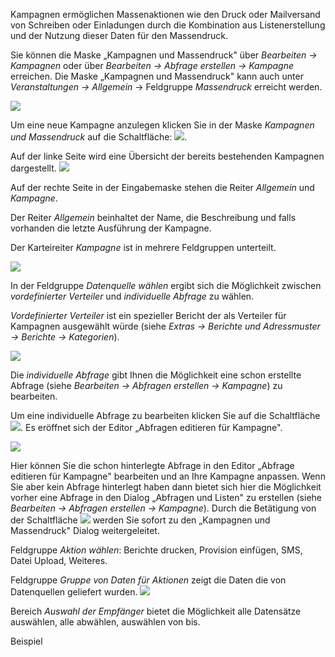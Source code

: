 Kampagnen ermöglichen Massenaktionen wie den Druck oder Mailversand von Schreiben oder Einladungen durch die  Kombination aus Listenerstellung und der Nutzung dieser Daten für den Massendruck.

Sie können die Maske „Kampagnen und Massendruck"  über *Bearbeiten → Kampagnen* oder über *Bearbeiten → Abfrage erstellen → Kampagne* erreichen. Die Maske „Kampagnen und Massendruck" kann auch unter *Veranstaltungen → Allgemein* → Feldgruppe *Massendruck* erreicht werden.

![](http://xpecto.github.io/docs/img/img_1439291391925.png)

Um eine neue Kampagne anzulegen klicken Sie in der Maske *Kampagnen und Massendruck* auf die Schaltfläche: ![](http://xpecto.github.io/docs/img/img_1421833044056.png).

Auf der linke Seite wird eine Übersicht der bereits bestehenden Kampagnen dargestellt.
![](http://xpecto.github.io/docs/img/img_1434112012527.png)

Auf der rechte Seite in der Eingabemaske stehen die Reiter *Allgemein* und *Kampagne*.

Der Reiter *Allgemein* beinhaltet der Name,  die Beschreibung und falls vorhanden die letzte Ausführung der Kampagne.

Der Karteireiter *Kampagne* ist in mehrere Feldgruppen unterteilt.

![](http://xpecto.github.io/docs/img/img_1426689870428.png)

In der Feldgruppe *Datenquelle wählen* ergibt sich die Möglichkeit zwischen *vordefinierter Verteiler* und *individuelle Abfrage* zu wählen.

*Vordefinierter Verteiler* ist ein spezieller Bericht der als Verteiler für Kampagnen ausgewählt würde (siehe *Extras → Berichte und Adressmuster → Berichte → Kategorien*). 

![](http://xpecto.github.io/docs/img/img_1439293172987.png)

Die *individuelle Abfrage* gibt Ihnen die Möglichkeit eine schon erstellte Abfrage (siehe *Bearbeiten → Abfragen erstellen → Kampagne*) zu bearbeiten. 

Um eine individuelle Abfrage zu bearbeiten klicken Sie auf die Schaltfläche ![](http://xpecto.github.io/docs/img/img_1435065913280.png). Es eröffnet sich der Editor „Abfragen editieren für Kampagne".

![](http://xpecto.github.io/docs/img/img_1433863956586.png)

Hier können Sie die schon hinterlegte Abfrage in den Editor „Abfrage editieren für Kampagne" bearbeiten und an Ihre Kampagne anpassen. 
Wenn Sie aber kein Abfrage  hinterlegt haben dann bietet sich hier die Möglichkeit vorher eine Abfrage in den Dialog „Abfragen und Listen" zu erstellen (siehe *Bearbeiten → Abfragen erstellen → Kampagne*). 
Durch die Betätigung von der Schaltfläche ![](http://xpecto.github.io/docs/img/img_1433864762504.png) werden Sie sofort zu den „Kampagnen und Massendruck" Dialog weitergeleitet.

Feldgruppe *Aktion wählen*:
Berichte drucken, Provision einfügen, SMS, Datei Upload, Weiteres.

Feldgruppe  *Gruppe von Daten für Aktionen* zeigt die Daten die von Datenquellen geliefert wurden.
![](http://xpecto.github.io/docs/img/img_1426685469516.png)

Bereich *Auswahl der Empfänger* bietet die Möglichkeit alle Datensätze auswählen, alle abwählen,  auswählen von bis.

Beispiel